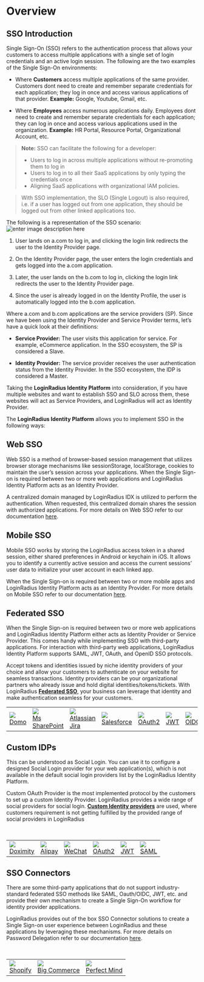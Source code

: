 # Overview

<!-- This document covers the <a href ="https://www.loginradius.com/legacy/docs/api/v2/getting-started/glossary/#s15" target=_blank>SSO</a> introduction and the various SSO types supported by the LoginRadius Identity Platform. For more details on implementation and deployment of these SSO features refer to the following:

|Tutorials <br><span style="font-weight:normal;color:#fff;">Learn and implement various SSO types and protocols</span>| Concepts <br><span style="font-weight:normal;color:#fff;">Learn the supportive concepts of SSO feature</span>| 
|---|---|
|[**Web SSO**](/single-sign-on/tutorial/web-sso/overview/)<br>[**Mobile SSO**](/single-sign-on/tutorial/mobile-sso/overview/)<br>**Fedrated SSO**<li>[Overview](/single-sign-on/tutorial/federated-sso/overview/)<li> [OAuth 2.0](/single-sign-on/tutorial/federated-sso/oauth-2-0/oauth-2-0-overview/)</li><li>[JWT Login](/single-sign-on/tutorial/federated-sso/jwt-login/jwt-login-overview/)</li><li>[OpenID Connect](/single-sign-on/tutorial/federated-sso/openid-connect/openid-connect-overview/)</li><li>[SAML](/single-sign-on/tutorial/federated-sso/saml/overview/)</li><li>[WS Federation](/single-sign-on/tutorial/federated-sso/ws-federation/overview/)</li>**Custom IDPs**<li>[Overview](/single-sign-on/tutorial/custom-identity-providers/overview/)</li><li> [Custom OAuth Provider](/single-sign-on/tutorial/custom-identity-providers/custom-oauth-provider/)</li><li>[Custom JWT Provider](/single-sign-on/tutorial/custom-identity-providers/custom-jwt-provider/)</li>|**SAML Providers**<li>[Domo](/single-sign-on/concept/saml-providers/domo/)</li><li>[Jira](/single-sign-on/concept/saml-providers/jira/)</li><li>[Salesforce](/single-sign-on/concept/saml-providers/salesforce/)</li><li>[SharePoint](/single-sign-on/concept/saml-providers/SharePoint/)</li>**SAML Miscellaneous**<li>[Troubleshooting](/single-sign-on/concept/saml-miscellaneous/Usage/)</li><li> [Generate Certificate & Key](/single-sign-on/concept/saml-miscellaneous/certificate/)</li>**WS Federation Provider**<li>[SharePoint](/single-sign-on/concept/ws-fed-provider/sharepoint/)</li>**Custom IDP Providers**<li>[Doximity](/single-sign-on/concept/custom-idp-provider/doximity/)</li><li>[Alipay](/single-sign-on/concept/custom-idp-provider/alipay/)</li><li>[WeChat](/single-sign-on/concept/custom-idp-provider/wechat/)</li>**Delegation**<li>[Password Delegation](/single-sign-on/concept/password-delegation-api/)</li><li>[Delegation Auth](/single-sign-on/concept/delegation-login-api/)</li>  | -->

## SSO Introduction

Single Sign-On (SSO) refers to the authentication process that allows your customers to access multiple applications with a single set of login credentials and an active login session. The following are the two examples of the Single Sign-On environments:

- Where **Customers** access multiple applications of the same provider. Customers dont need to create and remember separate credentials for each application; they log in once and access various applications of that provider. **Example:** Google, Youtube, Gmail, etc. 

- Where **Employees** access numerous applications daily. Employees dont need to create and remember separate credentials for each application; they can log in once and access various applications used in the organization. **Example:** HR Portal, Resource Portal, Organizational Account, etc.


> **Note:** SSO can facilitate the following for a developer:
> - Users to log in across multiple applications without re-promoting them to log in
> - Users to log in to all their SaaS applications by only typing the credentials once
> - Aligning SaaS applications with organizational IAM policies.

> With SSO implementation, the SLO (Single Logout) is also required, i.e. if a user has logged out from one application, they should be logged out from other linked applications too.

The following is a representation of the SSO scenario:
![enter image description here](https://apidocs.lrcontent.com/images/0_0_197095f4b96eed3fc00.10890318.png "SSO overviewchart")

1. User lands on a.com to log in, and clicking the login link redirects the user to the Identity Provider page. 

2. On the Identity Provider page, the user enters the login credentials and gets logged into the a.com application.

3. Later, the user lands on the b.com to log in, clicking the login link redirects the user to the Identity Provider page.

4. Since the user is already logged in on the Identity Profile, the user is automatically logged into the b.com application.

Where a.com and b.com applications are the service providers (SP). Since we have been using the Identity Provider and Service Provider terms, let’s have a quick look at their definitions:
- **Service Provider:** The user visits this application for service. For example, eCommerce application. In the SSO ecosystem, the SP is considered a Slave.

- **Identity Provider:** The service provider receives the user authentication status from the Identity Provider. In the SSO ecosystem, the IDP is considered a Master.

Taking the **LoginRadius Identity Platform** into consideration, if you have multiple websites and want to establish SSO and SLO across them, these websites will act as Service Providers, and LoginRadius will act as Identity Provider.

The **LoginRadius Identity Platform** allows you to implement SSO in the following ways:

## Web SSO

Web SSO is a method of browser-based session management that utilizes browser storage mechanisms like sessionStorage, localStorage, cookies to maintain the user’s session across your applications. When the Single Sign-on is required between two or more web applications and LoginRadius Identity Platform acts as an Identity Provider. 

A centralized domain managed by LoginRadius IDX is utilized to perform the authentication. When requested, this centralized domain shares the session with authorized applications. For more details on Web SSO refer to our documentation [here](/single-sign-on/tutorial/web-sso/overview/).

## Mobile SSO

Mobile SSO works by storing the LoginRadius access token in a shared session, either shared preferences in Android or keychain in iOS. It allows you to identify a currently active session and access the current sessions’ user data to initialize your user account in each linked app.

When the Single Sign-on is required between two or more mobile apps and LoginRadius Identity Platform acts as an Identity Provider. For more details on Mobile SSO refer to our documentation [here](/single-sign-on/tutorial/mobile-sso/overview/).


## Federated SSO
 When the Single Sign-on is required between two or more web applications and LoginRadius Identity Platform either acts as Identity Provider or Service Provider. This comes handy while implementing SSO with third-party applications. For interaction with third-party web applications, LoginRadius Identity Platform supports SAML, JWT, OAuth, and OpenID SSO protocols.

Accept tokens and identities issued by niche identity providers of your choice and allow your customers to authenticate on your website for seamless transactions. Identity providers can be your organizational partners who already issue and hold digital identities/tokens/tickets. With LoginRadius **[Federated SSO](/single-sign-on/tutorial/federated-sso/overview/)**, your business can leverage that identity and make authentication seamless for your customers.

<table class="waffle" cellspacing="0" cellpadding="0">
        <tbody>
        <tr style='height:20px;'>
            <td class="s1" dir="ltr">
                 <img src="https://apidocs.lrcontent.com/images/Picsart_24-02-05_02-56-39-288_32938184465c291d76f0821.37660252.png" /><br />
                 <span class="caption"><a target="_blank" href="https://www.loginradius.com/legacy/docs/single-sign-on/concept/saml-providers/domo/">Domo</a></span>
            </td>
            <td class="s1" dir="ltr">
                <img src="https://apidocs.lrcontent.com/images/Picsart_24-02-05_02-55-29-694_209779525965c2934f4be3f5.50282141.png" /><br />
                <span class="caption"><a target="_blank" href="https://www.loginradius.com/legacy/docs/single-sign-on/concept/saml-providers/SharePoint/">Ms SharePoint</a></span>
            </td>
            <td class="s1" dir="ltr">
                <img src="https://apidocs.lrcontent.com/images/Picsart_24-02-05_02-57-00-434_19216383665c29815230c05.00195915.png" /><br />
                <span class="caption"><a target="_blank" href="https://www.loginradius.com/legacy/docs/single-sign-on/concept/saml-providers/jira/">Atlassian Jira</a></span>
            </td>
            <td class="s1" dir="ltr">
                <img src="https://apidocs.lrcontent.com/images/Picsart_24-02-05_02-56-16-320_200777099665c3a4c8433ec7.65924437.png" /><br />
                <span class="caption"><a target="_blank" href="https://www.loginradius.com/legacy/docs/single-sign-on/concept/saml-providers/salesforce/">Salesforce</a></span>
            </td>
            <td class="s1" dir="ltr">
                <img src="https://apidocs.lrcontent.com/images/Picsart_24-02-05_02-54-44-045_89379538965c3a6592c7098.73391788.png" /><br />
                <span class="caption"><a target="_blank" href="https://www.loginradius.com/legacy/docs/single-sign-on/tutorial/federated-sso/oauth-2-0/oauth-2-0-overview/">OAuth2</a></span>
            </td>
            <td class="s1" dir="ltr">
                <img src="https://apidocs.lrcontent.com/images/Picsart_24-02-05_02-53-44-600_165137682965c3a6872e2fe2.15133628.png" /><br />
                <span class="caption"><a target="_blank" href="https://www.loginradius.com/legacy/docs/single-sign-on/tutorial/federated-sso/jwt-login/jwt-login-overview/">JWT</a></span>
            </td>
            <td class="s1" dir="ltr">
                <img src="https://apidocs.lrcontent.com/images/Picsart_24-02-05_02-55-02-730_26154718665c3a81c41a973.69079950.png" /><br />
                <span class="caption"><a target="_blank" href="https://www.loginradius.com/legacy/docs/single-sign-on/tutorial/federated-sso/openid-connect/openid-connect-overview/">OIDC</a></span>
            </td>
            <td class="s1" dir="ltr">
                <img src="https://apidocs.lrcontent.com/images/Picsart_24-02-05_02-55-55-905_161111230465c3a8c594bd34.39075734.png" /><br />
                <span class="caption"><a target="_blank" href="https://www.loginradius.com/legacy/docs/single-sign-on/tutorial/federated-sso/saml/overview/">SAML</a></span>
            </td>
        </tr>
        </tbody>
    </table>
</div>

## Custom IDPs

This can be understood as Social Login. You can use it to configure a designed Social Login provider for your web application(s), which is not available in the default social login providers list by the LoginRadius Identity Platform.

Custom OAuth Provider is the most implemented protocol by the customers to set up a custom Identity Provider. LoginRadius provides a wide range of social providers for social login. **[Custom Identity providers](/single-sign-on/tutorial/custom-identity-providers/overview/)** are used, where customers requirement is not getting fulfilled by the provided range of social providers in LoginRadius

<br />

<table class="waffle" cellspacing="0" cellpadding="0">
        <tbody>
        <tr style='height:20px;'>
            <td class="s1" dir="ltr">
                <img src="https://apidocs.lrcontent.com/images/Picsart_24-02-05_02-57-17-420_15645657365c52276aa2692.23878868.png" /><br />
                <span class="caption"><a target="_blank" href="https://www.loginradius.com/legacy/docs/single-sign-on/concept/custom-idp-provider/doximity/">Doximity</a></span>
            </td>
            <td class="s1" dir="ltr">
                <img src="https://apidocs.lrcontent.com/images/Picsart_24-02-05_02-52-58-315_150129219565c5229e7e6a58.90587597.png" /><br />
                <span class="caption"><a target="_blank" href="https://www.loginradius.com/legacy/docs/single-sign-on/concept/custom-idp-provider/alipay/">Alipay</a></span>
            </td>
            <td class="s1" dir="ltr">
                <img src="https://apidocs.lrcontent.com/images/Picsart_24-02-05_02-52-14-666_89285097165c5232fc834e5.37839813.png" /><br />
                <span class="caption"><a target="_blank" href="https://www.loginradius.com/legacy/docs/single-sign-on/concept/custom-idp-provider/wechat/">WeChat</a></span>
            </td>
            <td class="s1" dir="ltr">
                <img src="https://apidocs.lrcontent.com/images/Picsart_24-02-05_02-54-44-045_89379538965c3a6592c7098.73391788.png" /><br />
                <span class="caption"><a target="_blank" href="https://www.loginradius.com/legacy/docs/single-sign-on/tutorial/custom-identity-providers/custom-oauth-provider/">OAuth2</a></span>
            </td>
            <td class="s1" dir="ltr">
                <img src="https://apidocs.lrcontent.com/images/Picsart_24-02-05_02-53-44-600_165137682965c3a6872e2fe2.15133628.png" /><br />
                <span class="caption"><a target="_blank" href="https://www.loginradius.com/legacy/docs/single-sign-on/tutorial/custom-identity-providers/custom-jwt-provider/">JWT</a></span>
            </td>
            <td class="s1" dir="ltr">
                <img src="https://apidocs.lrcontent.com/images/Picsart_24-02-05_02-55-55-905_161111230465c3a8c594bd34.39075734.png" /><br />
                <span class="caption"><a target="_blank" href="https://www.loginradius.com/legacy/docs/single-sign-on/tutorial/custom-identity-providers/custom-saml-provider/">SAML</a></span>
            </td>
        </tr>
        </tbody>
    </table>
</div>

## SSO Connectors

There are some third-party applications that do not support industry-standard federated SSO methods like SAML, Oauth/OIDC, JWT, etc. and provide their own mechanism to create a Single Sign-On workflow for identity provider applications. 

LoginRadius provides out of the box SSO Connector solutions to create a Single Sign-on user experience between LoginRadius and these applications by leveraging these mechanisms. For more details on Password Delegation refer to our documentation [here](/api/v2/single-sign-on/sso-connector/overview/).



<br />

<table class="waffle" cellspacing="0" cellpadding="0">
        <tbody>
        <tr style='height:20px;'>
            <td class="s1" dir="ltr">
                <img src="https://apidocs.lrcontent.com/images/Picsart_24-02-05_02-50-18-387_7737014465c5257665c001.57956613.png" /><br />
                <span class="caption"><a target="_blank" href="https://www.loginradius.com/legacy/docs/libraries/turn-key-plugins/shopify-multipass-integration/">Shopify</a></span>
            </td>
            <td class="s1" dir="ltr">
                <img src="https://apidocs.lrcontent.com/images/Picsart_24-02-05_02-54-22-084_63846301965c525951630e4.90044952.png" /><br />
                <span class="caption"><a target="_blank" href="https://www.loginradius.com/legacy/docs/libraries/turn-key-plugins/bigcommerce-stencil-plugin/">Big Commerce</a></span>
            </td>
            <td class="s1" dir="ltr">
                <img src="https://apidocs.lrcontent.com/images/Picsart_24-02-05_02-53-19-422_95928217065c525bfe154d5.86587977.png" /><br />
                <span class="caption"><a target="_blank" href="https://www.loginradius.com/legacy/docs/libraries/turn-key-plugins/perfectmind/">Perfect Mind</a></span>
            </td>
        </tr>
        </tbody>
    </table>
</div>

<!--
## Password Delegation

The Password Delegation feature allows you to authenticate a user for which password is stored with a third-party application during the initial login. For more details on Password Delegation refer to our documentation [here](/single-sign-on/concept/password-delegation-api/).

## Delegation Auth

This concept of Delegation Auth is useful when you want to establish SSO among applications that have different login form fields. The Delegation Auth API is used to integrate the LoginRadius Authentication APIs with the existing login setup on your application(s). 

For more details on Delegation Auth refer to our documentation [here](/single-sign-on/concept/delegation-login-api/).






 # Overview

This document covers the <a href ="https://www.loginradius.com/legacy/docs/api/v2/getting-started/glossary/#s15" target=_blank>SSO</a> introduction and the various SSO types supported by the LoginRadius Identity Platform. For more details on implementation and deployment of these SSO features refer to the following:

|Tutorials <br><span style="font-weight:normal;color:#fff;">Learn and implement various SSO types and protocols</span>| Concepts <br><span style="font-weight:normal;color:#fff;">Learn the supportive concepts of SSO feature</span>| 
|---|---|
|[**Web SSO**](/single-sign-on/tutorial/web-sso/overview/)<br>[**Mobile SSO**](/single-sign-on/tutorial/mobile-sso/overview/)<br>**Fedrated SSO**<li>[Overview](/single-sign-on/tutorial/federated-sso/overview/)<li> [OAuth 2.0](/single-sign-on/tutorial/federated-sso/oauth-2-0/oauth-2-0-overview/)</li><li>[JWT Login](/single-sign-on/tutorial/federated-sso/jwt-login/jwt-login-overview/)</li><li>[OpenID Connect](/single-sign-on/tutorial/federated-sso/openid-connect/openid-connect-overview/)</li><li>[SAML](/single-sign-on/tutorial/federated-sso/saml/overview/)</li><li>[WS Federation](/single-sign-on/tutorial/federated-sso/ws-federation/overview/)</li>**Custom IDPs**<li>[Overview](/single-sign-on/tutorial/custom-identity-providers/overview/)</li><li> [Custom OAuth Provider](/single-sign-on/tutorial/custom-identity-providers/custom-oauth-provider/)</li><li>[Custom JWT Provider](/single-sign-on/tutorial/custom-identity-providers/custom-jwt-provider/)</li>|**SAML Providers**<li>[Domo](/single-sign-on/concept/saml-providers/domo/)</li><li>[Jira](/single-sign-on/concept/saml-providers/jira/)</li><li>[Salesforce](/single-sign-on/concept/saml-providers/salesforce/)</li><li>[SharePoint](/single-sign-on/concept/saml-providers/SharePoint/)</li>**SAML Miscellaneous**<li>[Troubleshooting](/single-sign-on/concept/saml-miscellaneous/Usage/)</li><li> [Generate Certificate & Key](/single-sign-on/concept/saml-miscellaneous/certificate/)</li>**WS Federation Provider**<li>[SharePoint](/single-sign-on/concept/ws-fed-provider/sharepoint/)</li>**Custom IDP Providers**<li>[Doximity](/single-sign-on/concept/custom-idp-provider/doximity/)</li><li>[Alipay](/single-sign-on/concept/custom-idp-provider/alipay/)</li><li>[WeChat](/single-sign-on/concept/custom-idp-provider/wechat/)</li>**Delegation**<li>[Password Delegation](/single-sign-on/concept/password-delegation-api/)</li><li>[Delegation Auth](/single-sign-on/concept/delegation-login-api/)</li>  |

## SSO Introduction

Single Sign-On (SSO) refers to the authentication process that allows your customers to access multiple applications with a single set of login credentials and an active login session. The following are the two examples of the Single Sign-On environments:

- Where **Customers** access multiple applications of the same provider. Customers dont need to create and remember separate credentials for each application; they log in once and access various applications of that provider. **Example:** Google, Youtube, Gmail, etc. 

- Where **Employees** access numerous applications daily. Employees dont need to create and remember separate credentials for each application; they can log in once and access various applications used in the organization. **Example:** HR Portal, Resource Portal, Organizational Account, etc.


> **Note:** SSO can facilitate the following for a developer:
> - Users to log in across multiple applications without re-promoting them to log in
> - Users to log in to all their SaaS applications by only typing the credentials once
> - Aligning SaaS applications with organizational IAM policies.

> With SSO implementation, the SLO (Single Logout) is also required, i.e. if a user has logged out from one application, they should be logged out from other linked applications too.

The following is a representation of the SSO scenario:
![enter image description here](https://apidocs.lrcontent.com/images/0_0_197095f4b96eed3fc00.10890318.png "SSO overviewchart")

1. User lands on the a.com to log in, clicking the login link redirects the user to the Identity Provider page. 

2. On the Identity Provider page, the user enters the login credentials and gets logged into the a.com application.

3. Later, the user lands on the b.com to log in, clicking the login link redirects the user to the Identity Provider page.

4. Since the user is already logged in on the Identity Profile, the user gets automatically logged into the b.com application.

Where a.com and b.com applications are the service providers (SP). Since we have been using the Identity Provider and Service Provider terms, let’s have a quick look at their definitions:
- **Service Provider:** The user visits this application for service. For example, eCommerce application. In the SSO ecosystem, the SP is considered a Slave.

- **Identity Provider:** The service provider receives the user authentication status from the Identity Provider. In the SSO ecosystem, the IDP is considered a Master.

Taking the **LoginRadius Identity Platform** into consideration, if you have multiple websites and want to establish SSO and SLO across them, these websites will act as Service Providers, and LoginRadius will act as Identity Provider.

The **LoginRadius Identity Platform** allows you to implement SSO in the following ways:

- **Web SSO:** When the Single Sign-on is required between two or more web applications and LoginRadius Identity Platform acts as an Identity Provider.

- **Mobile SSO:** When the Single Sign-on is required between two or more mobile apps and LoginRadius Identity Platform acts as an Identity Provider.

- **Federated SSO:** When the Single Sign-on is required between two or more web applications and LoginRadius Identity Platform either acts as Identity Provider or Service Provider. This comes handy while implementing SSO with third-party applications. For interaction with third-party web applications, LoginRadius Identity Platform supports SAML, WS Federation, JWT, OAuth, and OpenID SSO protocols.

- **Custom IDPs:** This can be understood as Social Login. You can use it to configure a designed Social Login provider for your web application(s), which is not available in the default social login providers list by the LoginRadius Identity Platform.
 -->
